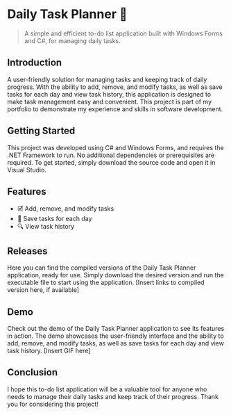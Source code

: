 # Daily Task Planner 📝

> A simple and efficient to-do list application built with Windows Forms and C#, for managing daily tasks.

## Introduction
A user-friendly solution for managing tasks and keeping track of daily progress. With the ability to add, remove, and modify tasks, as well as save tasks for each day and view task history, this application is designed to make task management easy and convenient. This project is part of my portfolio to demonstrate my experience and skills in software development.

## Getting Started
This project was developed using C# and Windows Forms, and requires the .NET Framework to run. No additional dependencies or prerequisites are required. To get started, simply download the source code and open it in Visual Studio.

## Features
- 🗹 Add, remove, and modify tasks
- 📅 Save tasks for each day 
- 🔍 View task history 

## Releases
Here you can find the compiled versions of the Daily Task Planner application, ready for use. Simply download the desired version and run the executable file to start using the application.
[Insert links to compiled version here, if available]

## Demo
Check out the demo of the Daily Task Planner application to see its features in action. The demo showcases the user-friendly interface and the ability to add, remove, and modify tasks, as well as save tasks for each day and view task history.
[Insert GIF here]

## Conclusion
I hope this to-do list application will be a valuable tool for anyone who needs to manage their daily tasks and keep track of their progress. Thank you for considering this project!
